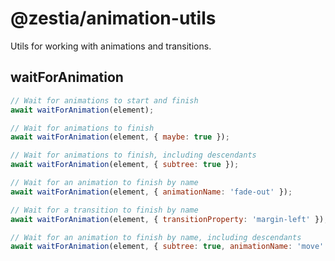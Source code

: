 # @zestia/animation-utils

Utils for working with animations and transitions.

## waitForAnimation

```javascript
// Wait for animations to start and finish
await waitForAnimation(element);

// Wait for animations to finish
await waitForAnimation(element, { maybe: true });

// Wait for animations to finish, including descendants
await waitForAnimation(element, { subtree: true });

// Wait for an animation to finish by name
await waitForAnimation(element, { animationName: 'fade-out' });

// Wait for a transition to finish by name
await waitForAnimation(element, { transitionProperty: 'margin-left' });

// Wait for an animation to finish by name, including descendants
await waitForAnimation(element, { subtree: true, animationName: 'move' });
```
